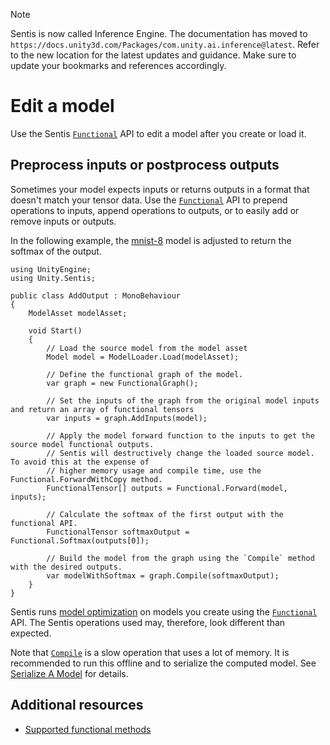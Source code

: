 > [!NOTE]
> Sentis is now called Inference Engine. The documentation has moved to `https://docs.unity3d.com/Packages/com.unity.ai.inference@latest`. Refer to the new location for the latest updates and guidance. Make sure to update your bookmarks and references accordingly.

# Edit a model

Use the Sentis [`Functional`](xref:Unity.Sentis.Functional) API to edit a model after you create or load it.

## Preprocess inputs or postprocess outputs

Sometimes your model expects inputs or returns outputs in a format that doesn't match your tensor data. Use the [`Functional`](xref:Unity.Sentis.Functional) API to prepend operations to inputs, append operations to outputs, or to easily add or remove inputs or outputs.

In the following example, the [mnist-8](https://github.com/onnx/models/blob/main/validated/vision/classification/mnist/model/mnist-8.onnx) model is adjusted to return the softmax of the output.

```
using UnityEngine;
using Unity.Sentis;

public class AddOutput : MonoBehaviour
{
    ModelAsset modelAsset;

    void Start()
    {
        // Load the source model from the model asset
        Model model = ModelLoader.Load(modelAsset);

        // Define the functional graph of the model.
        var graph = new FunctionalGraph();

        // Set the inputs of the graph from the original model inputs and return an array of functional tensors
        var inputs = graph.AddInputs(model);

        // Apply the model forward function to the inputs to get the source model functional outputs.
        // Sentis will destructively change the loaded source model. To avoid this at the expense of
        // higher memory usage and compile time, use the Functional.ForwardWithCopy method.
        FunctionalTensor[] outputs = Functional.Forward(model, inputs);

        // Calculate the softmax of the first output with the functional API.
        FunctionalTensor softmaxOutput = Functional.Softmax(outputs[0]);

        // Build the model from the graph using the `Compile` method with the desired outputs.
        var modelWithSoftmax = graph.Compile(softmaxOutput);
    }
}

```

Sentis runs [model optimization](models-concept.md#how-sentis-optimizes-a-model) on models you create using the [`Functional`](xref:Unity.Sentis.Functional) API. The Sentis operations used may, therefore, look different than expected.

Note that [`Compile`](xref:Unity.Sentis.FunctionalGraph.Compile*) is a slow operation that uses a lot of memory. It is recommended to run this offline and to serialize the computed model.
See [Serialize A Model](serialize-a-model.md) for details.

## Additional resources

- [Supported functional methods](supported-functional-methods.md)
